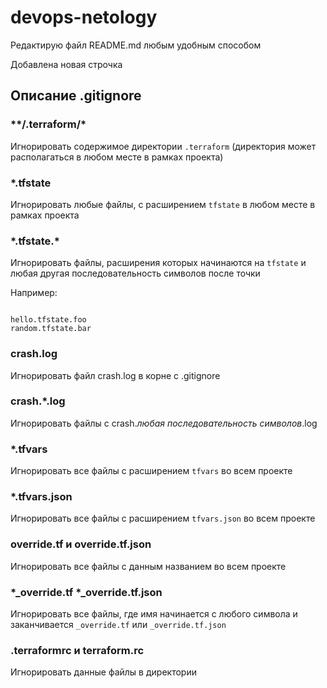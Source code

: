 # devops-netology

Редактирую файл README.md любым удобным способом

Добавлена новая строчка


## Описание .gitignore

### \*\*/.terraform/\*

Игнорировать содержимое директории ` .terraform ` (директория может располагаться в любом месте в рамках проекта)

### \*.tfstate

Игнорировать любые файлы, c расширением ` tfstate ` в любом месте в рамках проекта

### \*.tfstate.\*

Игнорировать файлы, расширения которых начинаются на ` tfstate ` и любая другая последовательность символов после точки

Например:

```

hello.tfstate.foo
random.tfstate.bar

```

### crash.log

Игнорировать файл crash.log в корне с .gitignore

### crash.\*.log

Игнорировать файлы c crash.*любая последовательность символов*.log

### \*.tfvars
 
Игнорировать все файлы с расширением ` tfvars ` во всем проекте

### \*.tfvars.json

Игнорировать все файлы с расширением ` tfvars.json ` во всем проекте


### override.tf и override.tf.json

Игнорировать все файлы с данным названием во всем проекте

### \*\_override.tf \*\_override.tf.json 

Игнорировать все файлы, где имя начинается с любого символа и заканчивается ` _override.tf ` или ` _override.tf.json `

### \.terraformrc и terraform.rc

Игнорировать данные файлы в директории
